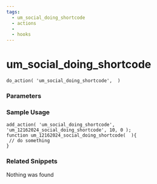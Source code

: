 ```yaml
---
tags: 
  - um_social_doing_shortcode
  - actions
  - 
  - hooks
---
```

# um\_social\_doing\_shortcode

``` php:no-line-numbers
do_action( 'um_social_doing_shortcode',  )
```
<div class='hook-sep'></div>

### Parameters

<div class='hook-sep'></div>



### Sample Usage

``` php:no-line-numbers
add_action( 'um_social_doing_shortcode', 'um_12162024_social_doing_shortcode', 10, 0 );
function um_12162024_social_doing_shortcode(  ){
 // do something
}
```
<div class='hook-sep'></div>



### Related Snippets

Nothing was found


